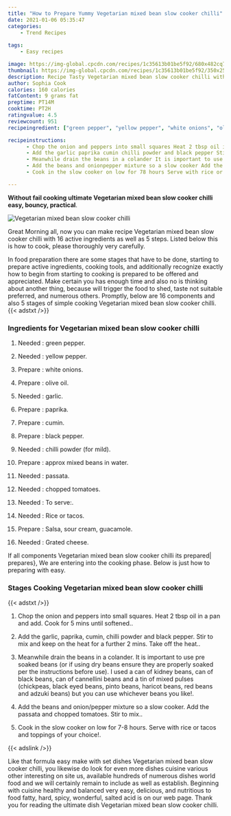 ```yaml
---
title: "How to Prepare Yummy Vegetarian mixed bean slow cooker chilli"
date: 2021-01-06 05:35:47
categories:
    - Trend Recipes
    
tags:
    - Easy recipes

image: https://img-global.cpcdn.com/recipes/1c35613b01be5f92/680x482cq70/vegetarian-mixed-bean-slow-cooker-chilli-recipe-main-photo.jpg
thumbnail: https://img-global.cpcdn.com/recipes/1c35613b01be5f92/350x250cq70/vegetarian-mixed-bean-slow-cooker-chilli-recipe-main-photo.jpg
description: Recipe Tasty Vegetarian mixed bean slow cooker chilli with 16 ingredients and 5 stages of easy cooking.
author: Sophia Cook
calories: 160 calories
fatContent: 9 grams fat
preptime: PT14M
cooktime: PT2H
ratingvalue: 4.5
reviewcount: 951
recipeingredient: ["green pepper", "yellow pepper", "white onions", "olive oil", "garlic", "paprika", "cumin", "black pepper", "chilli powder for mild", "approx mixed beans in water", "passata", "chopped tomatoes", "To serve", "Rice or tacos", "Salsa sour cream guacamole", "Grated cheese"]

recipeinstructions: 
      - Chop the onion and peppers into small squares Heat 2 tbsp oil in a pan and add Cook for 5 mins until softened 
      - Add the garlic paprika cumin chilli powder and black pepper Stir to mix and keep on the heat for a further 2 mins Take off the heat 
      - Meanwhile drain the beans in a colander It is important to use pre soaked beans or if using dry beans ensure they are properly soaked per the instructions before use I used a can of kidney beans can of black beans can of cannellini beans and a tin of mixed pulses chickpeas black eyed beans pinto beans haricot beans red beans and adzuki beans but you can use whichever beans you like 
      - Add the beans and onionpepper mixture so a slow cooker Add the passata and chopped tomatoes Stir to mix 
      - Cook in the slow cooker on low for 78 hours Serve with rice or tacos and toppings of your choice

---
```




**Without fail cooking ultimate Vegetarian mixed bean slow cooker chilli easy, bouncy, practical**. 


![Vegetarian mixed bean slow cooker chilli](https://img-global.cpcdn.com/recipes/1c35613b01be5f92/680x482cq70/vegetarian-mixed-bean-slow-cooker-chilli-recipe-main-photo.jpg "Vegetarian mixed bean slow cooker chilli")




Great Morning all, now you can make recipe Vegetarian mixed bean slow cooker chilli with 16 active ingredients as well as 5 steps. Listed below this is how to cook, please thoroughly very carefully.

In food preparation there are some stages that have to be done, starting to prepare active ingredients, cooking tools, and additionally recognize exactly how to begin from starting to cooking is prepared to be offered and appreciated. Make certain you has enough time and also no is thinking about another thing, because will trigger the food to shed, taste not suitable preferred, and numerous others. Promptly, below are 16 components and also 5 stages of simple cooking Vegetarian mixed bean slow cooker chilli.
{{< adstxt />}}

### Ingredients for Vegetarian mixed bean slow cooker chilli


1. Needed  : green pepper.

1. Needed  : yellow pepper.

1. Prepare  : white onions.

1. Prepare  : olive oil.

1. Needed  : garlic.

1. Prepare  : paprika.

1. Prepare  : cumin.

1. Prepare  : black pepper.

1. Needed  : chilli powder (for mild).

1. Prepare  : approx mixed beans in water.

1. Needed  : passata.

1. Needed  : chopped tomatoes.

1. Needed  : To serve:.

1. Needed  : Rice or tacos.

1. Prepare  : Salsa, sour cream, guacamole.

1. Needed  : Grated cheese.



If all components Vegetarian mixed bean slow cooker chilli its prepared| prepares}, We are entering into the cooking phase. Below is just how to preparing with easy.

### Stages Cooking Vegetarian mixed bean slow cooker chilli

{{< adstxt />}}


1. Chop the onion and peppers into small squares. Heat 2 tbsp oil in a pan and add. Cook for 5 mins until softened..



1. Add the garlic, paprika, cumin, chilli powder and black pepper. Stir to mix and keep on the heat for a further 2 mins. Take off the heat..



1. Meanwhile drain the beans in a colander. It is important to use pre soaked beans (or if using dry beans ensure they are properly soaked per the instructions before use). I used a can of kidney beans, can of black beans, can of cannellini beans and a tin of mixed pulses (chickpeas, black eyed beans, pinto beans, haricot beans, red beans and adzuki beans) but you can use whichever beans you like!.



1. Add the beans and onion/pepper mixture so a slow cooker. Add the passata and chopped tomatoes. Stir to mix..



1. Cook in the slow cooker on low for 7-8 hours. Serve with rice or tacos and toppings of your choice!.





{{< adslink />}}

Like that formula easy make with set dishes Vegetarian mixed bean slow cooker chilli, you likewise do look for even more dishes cuisine various other interesting on site us, available hundreds of numerous dishes world food and we will certainly remain to include as well as establish. Beginning with cuisine healthy and balanced very easy, delicious, and nutritious to food fatty, hard, spicy, wonderful, salted acid is on our web page. Thank you for reading the ultimate dish Vegetarian mixed bean slow cooker chilli.
